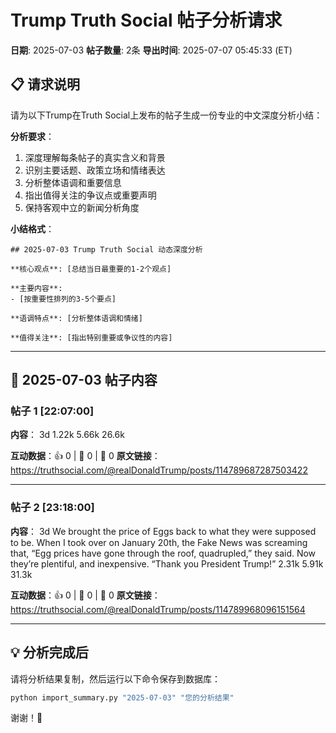 # Trump Truth Social 帖子分析请求
**日期**: 2025-07-03
**帖子数量**: 2条
**导出时间**: 2025-07-07 05:45:33 (ET)

## 📋 请求说明

请为以下Trump在Truth Social上发布的帖子生成一份专业的中文深度分析小结：

**分析要求**：
1. 深度理解每条帖子的真实含义和背景
2. 识别主要话题、政策立场和情绪表达
3. 分析整体语调和重要信息
4. 指出值得关注的争议点或重要声明
5. 保持客观中立的新闻分析角度

**小结格式**：
```
## 2025-07-03 Trump Truth Social 动态深度分析

**核心观点**: [总结当日最重要的1-2个观点]

**主要内容**: 
- [按重要性排列的3-5个要点]

**语调特点**: [分析整体语调和情绪]

**值得关注**: [指出特别重要或争议性的内容]
```

---

## 📝 2025-07-03 帖子内容

### 帖子 1 [22:07:00]

**内容**：
3d
1.22k
5.66k
26.6k

**互动数据**：👍 0 | 🔄 0 | 💬 0
**原文链接**：https://truthsocial.com/@realDonaldTrump/posts/114789687287503422

---

### 帖子 2 [23:18:00]

**内容**：
3d
We brought the price of Eggs back to what they were supposed to be. When I took over on January 20th, the Fake News was screaming that, “Egg prices have gone through the roof, quadrupled,” they said. Now they’re plentiful, and inexpensive. “Thank you President Trump!”
2.31k
5.91k
31.3k

**互动数据**：👍 0 | 🔄 0 | 💬 0
**原文链接**：https://truthsocial.com/@realDonaldTrump/posts/114789968096151564

---

## 💡 分析完成后

请将分析结果复制，然后运行以下命令保存到数据库：
```bash
python import_summary.py "2025-07-03" "您的分析结果"
```

谢谢！🙏